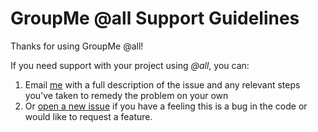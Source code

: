 # GroupMe @all Support Guidelines

Thanks for using GroupMe @all!

If you need support with your project using *@all*, you can:

1. Email [me](https://github.com/hawkins) with a full description of the issue and any relevant steps you've taken to remedy the problem on your own
2. Or [open a new issue](https://github.com/hawkins/groupme-at-all/issues/new) if you have a feeling this is a bug in the code or would like to request a feature.

